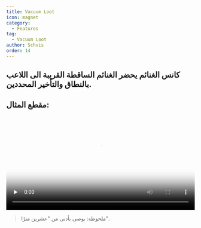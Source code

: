 ```yaml
---
title: Vacuum Loot
icon: magnet
category:
  - Features
tag:
  - Vacuum Loot
author: Schvis
order: 14
---
```


## كانس الغنائم يحضر الغنائم الساقطة القريبة الى اللاعب بالنطاق والتأخير المحددين.

## مقطع المثال:

<video controls preload="none" width="100%" poster="https://nextcloud.atruicardona.xyz/s/iTnSNmWWgqApwLr/preview"><source src="https://nextcloud.atruicardona.xyz/s/iTnSNmWWgqApwLr/download" type="video/mp4"></video>

>ملحوظة: يوصى بأدنى من "عشرين مترًا".
